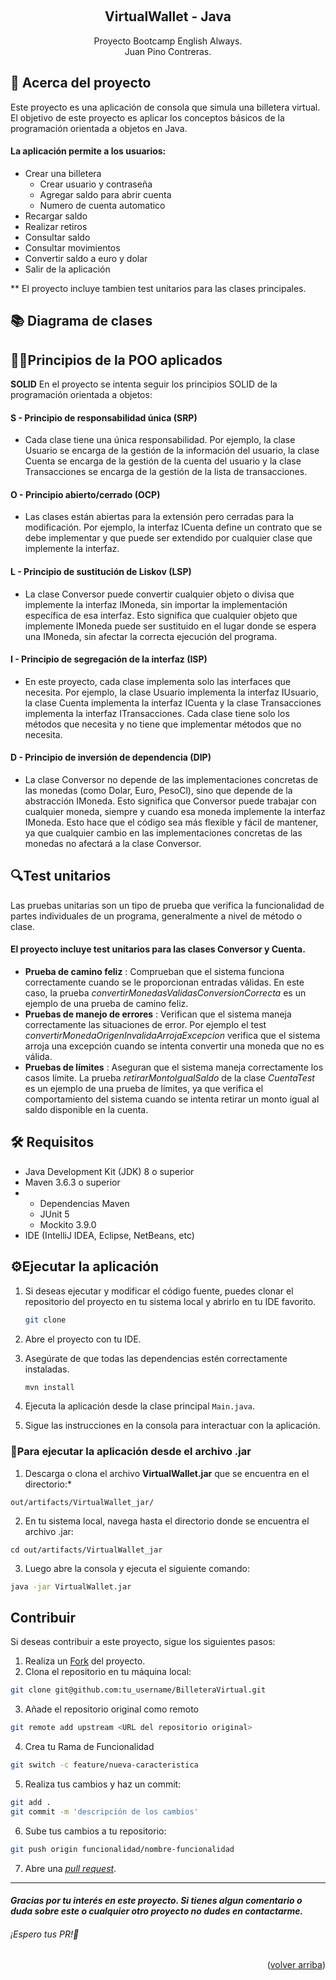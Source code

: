 <a name="readme-top"></a>
<div align="center">
  <br>
    <h2><strong>VirtualWallet - Java</strong> </br>  </h2>
    <span>Proyecto Bootcamp English Always.</span><br>
    <span>Juan Pino Contreras.</span>
</div>

## 📃 Acerca del proyecto


Este proyecto es una aplicación de consola que simula una billetera virtual. El objetivo de este proyecto es aplicar los conceptos básicos de la programación orientada a objetos en Java.
#### La aplicación permite a los usuarios:

- Crear una billetera
  - Crear usuario y contraseña
  - Agregar saldo para abrir cuenta
  - Numero de cuenta automatico
- Recargar saldo
- Realizar retiros
- Consultar saldo
- Consultar movimientos
- Convertir saldo a euro y dolar
- Salir de la aplicación

** El proyecto incluye tambien test unitarios para las clases principales.

## 📚 Diagrama de clases


## ‍🧑‍🔬Principios de la POO aplicados 

**SOLID**
En el proyecto se intenta seguir los principios SOLID de la programación orientada a objetos:

#### S - Principio de responsabilidad única (SRP)
  - Cada clase tiene una única responsabilidad. Por ejemplo, la clase Usuario se encarga de la gestión de la información del usuario, la clase Cuenta se encarga de la gestión de la cuenta del usuario y la clase Transacciones se encarga de la gestión de la lista de transacciones.
#### O - Principio abierto/cerrado (OCP)
  - Las clases están abiertas para la extensión pero cerradas para la modificación. Por ejemplo, la interfaz ICuenta define un contrato que se debe implementar y que puede ser extendido por cualquier clase que implemente la interfaz.
#### L - Principio de sustitución de Liskov (LSP)
  - La clase Conversor puede convertir cualquier objeto o divisa que implemente la interfaz IMoneda, sin importar la implementación específica de esa interfaz. Esto significa que cualquier objeto que implemente IMoneda puede ser sustituido en el lugar donde se espera una IMoneda, sin afectar la correcta ejecución del programa.
#### I - Principio de segregación de la interfaz  (ISP)
  - En este proyecto, cada clase implementa solo las interfaces que necesita. Por ejemplo, la clase Usuario implementa la interfaz IUsuario, la clase Cuenta implementa la interfaz ICuenta y la clase Transacciones implementa la interfaz ITransacciones. Cada clase tiene solo los métodos que necesita y no tiene que implementar métodos que no necesita.
#### D - Principio de inversión de dependencia (DIP)
 - La clase Conversor no depende de las implementaciones concretas de las monedas (como Dolar, Euro, PesoCl), sino que depende de la abstracción IMoneda. Esto significa que Conversor puede trabajar con cualquier moneda, siempre y cuando esa moneda implemente la interfaz IMoneda. Esto hace que el código sea más flexible y fácil de mantener, ya que cualquier cambio en las implementaciones concretas de las monedas no afectará a la clase Conversor.


## 🔍Test unitarios

Las pruebas unitarias son un tipo de prueba que verifica la funcionalidad de partes individuales de un programa, generalmente a nivel de método o clase.
#### El proyecto incluye test unitarios para las clases Conversor y Cuenta.
- __Prueba de camino feliz__ :  Comprueban que el sistema funciona correctamente cuando se le proporcionan entradas válidas. En este caso, la prueba *convertirMonedasValidasConversionCorrecta* es un ejemplo de una prueba de camino feliz.
- __Pruebas de manejo de errores__ : Verifican que el sistema maneja correctamente las situaciones de error. Por ejemplo el test *convertirMonedaOrigenInvalidaArrojaExcepcion* verifica que el sistema arroja una excepción cuando se intenta convertir una moneda que no es válida.
- __Pruebas de límites__ : Aseguran que el sistema maneja correctamente los casos límite. La prueba *retirarMontoIgualSaldo* de la clase *CuentaTest* es un ejemplo de una prueba de límites, ya que verifica el comportamiento del sistema cuando se intenta retirar un monto igual al saldo disponible en la cuenta.


## 🛠️ Requisitos

- Java Development Kit (JDK) 8 o superior
- Maven 3.6.3 o superior
- - Dependencias Maven
  - JUnit 5
  - Mockito 3.9.0
- IDE (IntelliJ IDEA, Eclipse, NetBeans, etc)

## ⚙️Ejecutar la aplicación

1. Si deseas ejecutar y modificar el código fuente, puedes clonar el repositorio del proyecto en tu sistema local y abrirlo en tu IDE favorito.
    
    ```bash
    git clone
    ```
2.  Abre el proyecto con tu IDE.

3. Asegúrate de que todas las dependencias estén correctamente instaladas.
    ```bash
    mvn install
    ```  
4. Ejecuta la aplicación desde la clase principal `Main.java`.
5. Sigue las instrucciones en la consola para interactuar con la aplicación.


### 🚀️Para ejecutar la aplicación desde el archivo .jar
1.  Descarga o clona el archivo __VirtualWallet.jar__ que se encuentra en el directorio:*
```
out/artifacts/VirtualWallet_jar/
```
2. En tu sistema local, navega hasta el directorio donde se encuentra el archivo .jar:
```
cd out/artifacts/VirtualWallet_jar
```

3. Luego abre la consola y ejecuta el siguiente comando:
```bash
java -jar VirtualWallet.jar
```

## Contribuir

Si deseas contribuir a este proyecto, sigue los siguientes pasos:
1. Realiza un [Fork](https://github.com/Jvbass/BilleteraVirtual/fork) del proyecto.
 2. Clona el repositorio en tu máquina local:

```bash
git clone git@github.com:tu_username/BilleteraVirtual.git
```
3. Añade el repositorio original como remoto
```bash
git remote add upstream <URL del repositorio original>
```
4. Crea tu Rama de Funcionalidad

```bash
git switch -c feature/nueva-caracteristica
```
5. Realiza tus cambios y haz un commit:

```bash
git add .
git commit -m 'descripción de los cambios'
```
6. Sube tus cambios a tu repositorio:

```bash 
git push origin funcionalidad/nombre-funcionalidad
```
7. Abre una [_pull request_](https://github.com/Jvbass/BilleteraVirtual/pulls).
****

#### _Gracias por tu interés en este proyecto. Si tienes algun comentario o duda sobre este o cualquier otro proyecto no dudes en contactarme._
###### ¡Espero tus _PR_!👋

<p align="right">(<a href="#readme-top">volver arriba</a>)</p>


